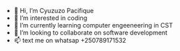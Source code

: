 - 👋 Hi, I’m Cyuzuzo Pacifique
- 👀 I’m interested in coding
- 🌱 I’m currently learning computer engeeneering in CST
- 💞️ I’m looking to collaborate on software development
- 📫 text me on whatsap +250789171532

<!---
pacyuzu16/pacyuzu16 is a ✨ special ✨ repository because its `README.md` (this file) appears on your GitHub profile.
You can click the Preview link to take a look at your changes.
--->
